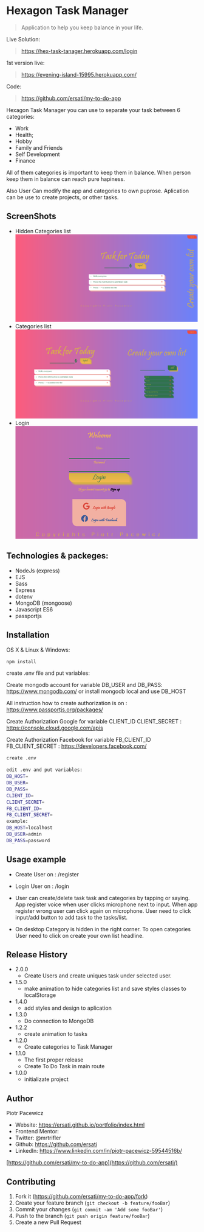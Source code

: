 # Hexagon Task Manager

> Application to help you keep balance in your life.

Live Solution:

> https://hex-task-tanager.herokuapp.com/login

1st version live:

> https://evening-island-15995.herokuapp.com/

Code:

> https://github.com/ersati/my-to-do-app

Hexagon Task Manager you can use to separate your task between 6 categories:

- Work
- Health;
- Hobby
- Family and Friends
- Self Development
- Finance

All of them categories is important to keep them in balance. When person keep them in balance can reach pure hapiness.

Also User Can modify the app and categories to own puprose. Aplication can be use to create projects, or other tasks.

## ScreenShots

- Hidden Categories list
  ![](header.png)
- Categories list
  ![](headercategory.png)
- Login
  ![](login.png)

## Technologies & packeges:

- NodeJs (express)
- EJS
- Sass
- Express
- dotenv
- MongoDB (mongoose)
- Javascript ES6
- passportjs

## Installation

OS X & Linux & Windows:

```sh
npm install
```

create .env file and put variables:

Create mongodb account for variable DB_USER and DB_PASS:
https://www.mongodb.com/
or
install mongodb local and use DB_HOST

All instruction how to create authorization is on :
https://www.passportjs.org/packages/

Create Authorization Google for variable CLIENT_ID CLIENT_SECRET :
https://console.cloud.google.com/apis

Create Authorization Facebook for variable FB_CLIENT_ID FB_CLIENT_SECRET :
https://developers.facebook.com/

```sh
create .env
```

```sh
edit .env and put variables:
DB_HOST=
DB_USER=
DB_PASS=
CLIENT_ID=
CLIENT_SECRET=
FB_CLIENT_ID=
FB_CLIENT_SECRET=
example:
DB_HOST=localhost
DB_USER=admin
DB_PASS=password
```

## Usage example

- Create User on :
  /register
- Login User on :
  /login

- User can create/delete task task and categories by tapping or saying. App register voice when user clicks microphone next to input. When app register wrong user can click again on microphone. User need to click input/add button to add task to the tasks/list.

- On desktop Category is hidden in the right corner. To open categories User need to click on create your own list headline.

<!-- ## Development setup

Describe how to install all development dependencies and how to run an automated test-suite of some kind. Potentially do this for multiple platforms.

```sh
make install
npm test
``` -->

## Release History

- 2.0.0
  - Create Users and create uniques task under selected user.
- 1.5.0
  - make animation to hide categories list and save styles classes to localStorage
- 1.4.0
  - add styles and design to aplication
- 1.3.0
  - Do connection to MongoDB
- 1.2.2
  - create animation to tasks
- 1.2.0
  - Create categories to Task Manager
- 1.1.0
  - The first proper release
  - Create To Do Task in main route
- 1.0.0
  - initializate project

## Author

Piotr Pacewicz

- Website: https://ersati.github.io/portfolio/index.html
- Frontend Mentor:
- Twitter: @mrtrifler
- Github: https://github.com/ersati
- LinkedIn: https://www.linkedin.com/in/piotr-pacewicz-59544516b/

[https://github.com/ersati/my-to-do-app](https://github.com/ersati/)

## Contributing

1. Fork it (<https://github.com/ersati/my-to-do-app/fork>)
2. Create your feature branch (`git checkout -b feature/fooBar`)
3. Commit your changes (`git commit -am 'Add some fooBar'`)
4. Push to the branch (`git push origin feature/fooBar`)
5. Create a new Pull Request

<!-- Markdown link & img dfn's -->
<!--
[npm-image]: https://img.shields.io/npm/v/datadog-metrics.svg?style=flat-square
[npm-url]: https://npmjs.org/package/datadog-metrics
[npm-downloads]: https://img.shields.io/npm/dm/datadog-metrics.svg?style=flat-square
[travis-image]: https://img.shields.io/travis/dbader/node-datadog-metrics/master.svg?style=flat-square
[travis-url]: https://travis-ci.org/dbader/node-datadog-metrics
[wiki]: https://github.com/yourname/yourproject/wiki -->
